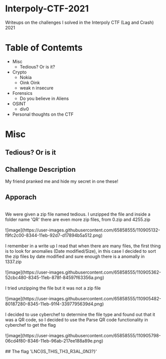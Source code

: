 # Interpoly-CTF-2021
Writeups on the challenges I solved in the Interpoly CTF (Lag and Crash) 2021

# Table of Contemts
* Misc
  * Tedious? Or is it? 
* Crypto 
  * Nokia 
  * Oink Oink 
  * weak n insecure
* Forensics
  * Do you believe in Aliens
* OSINT
  * div0
* Personal thoughts on the CTF

# Misc
## Tedious? Or is it
## Challenge Description
My friend pranked me and hide my secret in one these!
## Apporach
</br>
We were given a zip file named tedious. I unzipped the file and inside a folder name 'QR' there are even more zip files, from 0.zip and 4255.zip
</br>
</br>
![image](https://user-images.githubusercontent.com/65858555/110905132-f9fc2c00-8344-11eb-92d7-d17894b5a512.png)
</br>
</br>
I remember in a write up I read that when there are many files, the first thing is to look for anomalies (Date modified/Size), in this case I decided to sort the zip files by date modified and sure enough there is a anomally in 1337.zip
</br>
</br>
![image](https://user-images.githubusercontent.com/65858555/110905362-52cbc480-8345-11eb-878f-84597f63356a.png)
</br>
</br>
I tried unzipping the file but it was not a zip file
</br>
</br>
![image](https://user-images.githubusercontent.com/65858555/110905482-80187280-8345-11eb-91f4-3397795639d4.png)
</br>
</br>
I decided to use cyberchef to determine the file type and found out that it was a QR code, so I decided to use the Parse QR code functionality in cyberchef to get the flag
</br>
</br>
![image](https://user-images.githubusercontent.com/65858555/110905798-06cd4f80-8346-11eb-96ab-217ee188a89e.png)
</br>
</br>
## The flag
'LNC{IS_THlS_TH3_R3AL_0N3?}'


